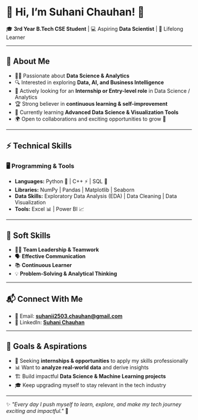 # 🌟 Hi, I’m Suhani Chauhan! 👋  

🎓 **3rd Year B.Tech CSE Student** | 💻 Aspiring **Data Scientist** | 🚀 Lifelong Learner  

---

## **🔹 About Me**  
- 👩‍💻 Passionate about **Data Science & Analytics**  
- 🔍 Interested in exploring **Data, AI, and Business Intelligence**  
- 🎯 Actively looking for an **Internship or Entry-level role** in Data Science / Analytics  
- 🏆 Strong believer in **continuous learning & self-improvement**  
- 🌱 Currently learning **Advanced Data Science & Visualization Tools**  
- 🌍 Open to collaborations and exciting opportunities to grow 🚀  

---

## **⚡ Technical Skills**  
### 🖥️ **Programming & Tools**  
- **Languages:** Python 🐍 | C++ ⚡ | SQL 💾  
- **Libraries:** NumPy | Pandas | Matplotlib | Seaborn  
- **Data Skills:** Exploratory Data Analysis (EDA) | Data Cleaning | Data Visualization  
- **Tools:** Excel 📊 | Power BI 📈  

---

## **🤝 Soft Skills**  
- 👩‍💼 **Team Leadership & Teamwork**  
- 🗣️ **Effective Communication**  
- 📚 **Continuous Learner**  
- 💡 **Problem-Solving & Analytical Thinking**  

---

## **📬 Connect With Me**  
- 📧 Email: **[suhanii2503.chauhan@gmail.com](mailto:suhanii2503.chauhan@gmail.com)**  
- 💼 LinkedIn: [**Suhani Chauhan**](https://www.linkedin.com/in/suhani-chauhan-39055832a?utm_source=share&utm_campaign=share_via&utm_content=profile&utm_medium=android_app)  


---

## **🚀 Goals & Aspirations**  
- 🔎 Seeking **internships & opportunities** to apply my skills professionally  
- 📊 Want to **analyze real-world data** and derive insights  
- 🏗️ Build impactful **Data Science & Machine Learning projects**  
- 🎓 Keep upgrading myself to stay relevant in the tech industry
  
---

✨ *"Every day I push myself to learn, explore, and make my tech journey exciting and impactful."* 🚀  


<!--
**suhani-chauhan56/suhani-chauhan56** is a ✨ _special_ ✨ repository because its `README.md` (this file) appears on your GitHub profile.

Here are some ideas to get you started:

- 🔭 I’m currently working on ...
- 🌱 I’m currently learning ...
- 👯 I’m looking to collaborate on ...
- 🤔 I’m looking for help with ...
- 💬 Ask me about ...
- 📫 How to reach me: ...
- 😄 Pronouns: ...
- ⚡ Fun fact: ...
-->
